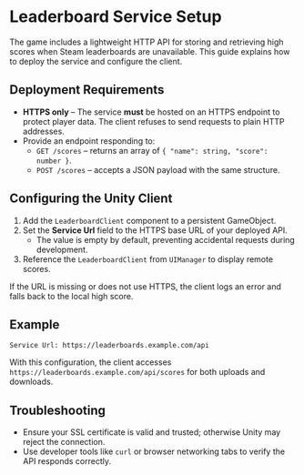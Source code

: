 <!--
  LeaderboardSetup.md
  --------------------
  Deployment and configuration guide for the custom leaderboard service used
  by Cave Runner. This document outlines how to host the REST API securely and
  connect the Unity client via `LeaderboardClient`.
-->

# Leaderboard Service Setup

The game includes a lightweight HTTP API for storing and retrieving high
scores when Steam leaderboards are unavailable. This guide explains how to
deploy the service and configure the client.

## Deployment Requirements

- **HTTPS only** – The service **must** be hosted on an HTTPS endpoint to
  protect player data. The client refuses to send requests to plain HTTP
  addresses.
- Provide an endpoint responding to:
  - `GET /scores` – returns an array of `{ "name": string, "score": number }`.
  - `POST /scores` – accepts a JSON payload with the same structure.

## Configuring the Unity Client

1. Add the `LeaderboardClient` component to a persistent GameObject.
2. Set the **Service Url** field to the HTTPS base URL of your deployed API.
   - The value is empty by default, preventing accidental requests during
     development.
3. Reference the `LeaderboardClient` from `UIManager` to display remote scores.

If the URL is missing or does not use HTTPS, the client logs an error and
falls back to the local high score.

## Example

```
Service Url: https://leaderboards.example.com/api
```

With this configuration, the client accesses `https://leaderboards.example.com/api/scores`
for both uploads and downloads.

## Troubleshooting

- Ensure your SSL certificate is valid and trusted; otherwise Unity may reject
  the connection.
- Use developer tools like `curl` or browser networking tabs to verify the API
  responds correctly.

